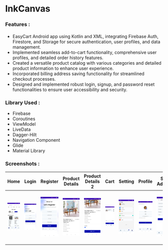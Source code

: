 # InkCanvas

### Features :
#### 
- EasyCart Android app using Kotlin and XML, integrating Firebase Auth, Firestore, and Storage for secure authentication, user profiles, and data management.
- Implemented seamless add-to-cart functionality, comprehensive user profiles, and detailed order history features.
- Created a versatile product catalog with various categories and detailed product information to enhance user experience.
- Incorporated billing address saving functionality for streamlined checkout processes.
- Designed and implemented robust login, signup, and password reset functionalities to ensure user accessibility and security.

### Library Used :

- Firebase 
- Coroutines
- ViewModel
- LiveData
- Dagger-Hilt
- Navigation Component
- Glide
- Material Library

### Screenshots :
| Home | Login | Register | Product Details | Product Details 2 | Cart | Setting | Profile | Save Address | Shipping Addresses
| --- | --- | --- | --- | --- | --- | --- | --- | --- | --- |
| <img src="/Screenshots/Home Page.jpg"> | ![](/Screenshots/login.jpeg) | ![](/Screenshots/register.jpeg) | <img src="/Screenshots/Product Details.jpg"> | <img src="/Screenshots/Product Details 2.jpg"> | ![](/Screenshots/Cart.jpg) | ![](/Screenshots/Setting.jpg) | ![](/Screenshots/Profile.jpg) | <img src="/Screenshots/Save Adress.jpg"> | <img src="/Screenshots/Shipping Adresses.jpg"> |

